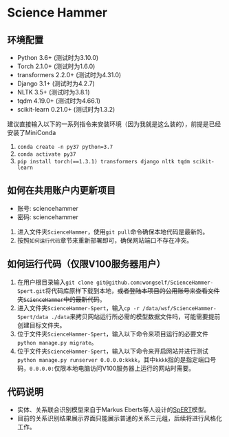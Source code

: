 # Science Hammer

## 环境配置
- Python 3.6+ (测试时为3.10.0)
- Torch 2.1.0+ (测试时为1.6.0)
- transformers 2.2.0+ (测试时为4.31.0)
- Django 3.1+ (测试时为4.2.7)
- NLTK 3.5+ (测试时为3.8.1)
- tqdm 4.19.0+ (测试时为4.66.1)
- scikit-learn 0.21.0+ (测试时为1.3.2)

建议直接输入以下的一系列指令来安装环境（因为我就是这么装的），前提是已经安装了MiniConda
1. `conda create -n py37 python=3.7`
2. `conda activate py37`
3. `pip install torch(==1.3.1) transformers django nltk tqdm scikit-learn`

## 如何在共用账户内更新项目
- 账号: sciencehammer
- 密码: sciencehammer
1. 进入文件夹`ScienceHammer`，使用`git pull`命令确保本地代码是最新的。
2. 按照`如何运行代码`章节来重新部署即可，确保网站端口不存在冲突。

## 如何运行代码（仅限V100服务器用户）
1. 在用户根目录输入`git clone git@github.com:wongself/ScienceHammer-Spert.git`将代码库原样下载到本地，~~或者登陆本项目的公用账号来查看文件夹`ScienceHammer`中的最新代码~~。
2. 进入文件夹`ScienceHammer-Spert`，输入`cp -r /data/wsf/ScienceHammer-Spert/data ./data`来拷贝网站运行所必需的模型数据文件吗，可能需要提前创建目标文件夹。
3. 位于文件夹`ScienceHammer-Spert`，输入以下命令来项目运行的必要文件`python manage.py migrate`。
4. 位于文件夹`ScienceHammer-Spert`，输入以下命令来开启网站并进行测试`python manage.py runserver 0.0.0.0:kkkk`，其中`kkkk`指的是指定端口号码，`0.0.0.0:`仅限本地电脑访问V100服务器上运行的网站时需要。

## 代码说明
- 实体、关系联合识别模型来自于Markus Eberts等人设计的[SpERT](https://github.com/markus-eberts/spert)模型。
- 目前的关系识别结果展示界面只能展示普通的关系三元组，后续将进行风格化工作。